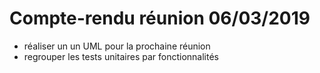 # Compte-rendu réunion 06/03/2019

* réaliser un un UML pour la prochaine réunion
* regrouper les tests unitaires par fonctionnalités
